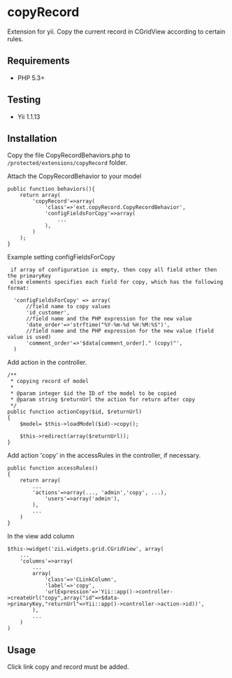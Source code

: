copyRecord
==========

Extension for yii. Copy the current record in CGridView according to certain rules.

## Requirements ##

 * PHP 5.3+

## Testing ##

 * Yii 1.1.13

## Installation ##

Copy the file CopyRecordBehaviors.php to `/protected/extensions/copyRecord` folder.

Attach the CopyRecordBehavior to your model

    public function behaviors(){
        return array(
            'copyRecord'=>array(
                'class'=>'ext.copyRecord.CopyRecordBehavior',
                'configFieldsForCopy'=>array(
                    ...
                ),
            )    
        );
    }

Example setting configFieldsForCopy

     if array of configuration is empty, then copy all field other then the primaryKey 
     else elements specifies each field for copy, which has the following format:

      'configFieldsForCopy' => array(
          //field name to copy values
          'id_customer',
          //field name and the PHP expression for the new value                                
          'date_order'=>'strftime("%Y-%m-%d %H:%M:%S")',
          //field name and the PHP expression for the new value (field value is used) 
          'comment_order'=>'$data[comment_order]." (copy)"', 
      )


Add action in the controller.

    /**
     * copying record of model
     * 
     * @param integer $id the ID of the model to be copied
     * @param string $returnUrl the action for return after copy
     */
	public function actionCopy($id, $returnUrl)
	{
        $model= $this->loadModel($id)->copy();

        $this->redirect(array($returnUrl));
	}

Add action 'copy' in the accessRules in the controller, if necessary.

	public function accessRules()
	{
		return array(
            ...
            'actions'=>array(..., 'admin','copy', ...),
                'users'=>array('admin'),
            ),
            ...
        )
    }

In the view add column

    $this->widget('zii.widgets.grid.CGridView', array(
        ...
        'columns'=>array(
            ...
            array(
                'class'=>'CLinkColumn',
                'label'=>'copy',
                'urlExpression'=>'Yii::app()->controller->createUrl("copy",array("id"=>$data->primaryKey,"returnUrl"=>Yii::app()->controller->action->id))',
            ),
            ...
        )
    )

## Usage ##

Click link copy and record must be added.